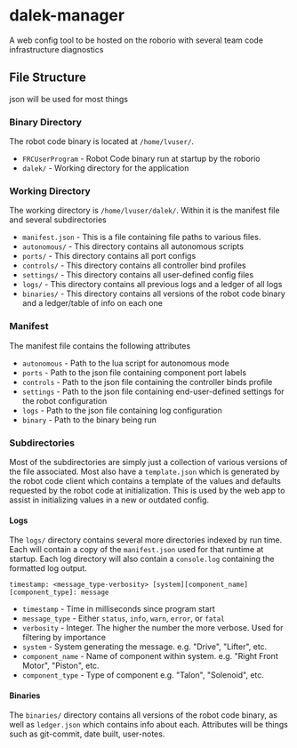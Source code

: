 # dalek-manager
A web config tool to be hosted on the roborio with several team code infrastructure diagnostics

## File Structure
json will be used for most things

### Binary Directory
The robot code binary is located at `/home/lvuser/`.
 - `FRCUserProgram` - Robot Code binary run at startup by the roborio
 - `dalek/` - Working directory for the application

### Working Directory
The working directory is `/home/lvuser/dalek/`. Within it is the manifest file and several subdirectories
- `manifest.json` - This is a file containing file paths to various files.
- `autonomous/` - This directory contains all autonomous scripts
- `ports/` - This directory contains all port configs
- `controls/` - This directory contains all controller bind profiles
- `settings/` - This directory contains all user-defined config files
- `logs/` - This directory contains all previous logs and a ledger of all logs
- `binaries/` - This directory contains all versions of the robot code binary and a ledger/table of info on each one

### Manifest
The manifest file contains the following attributes
 - `autonomous` - Path to the lua script for autonomous mode
 - `ports` - Path to the json file containing component port labels
 - `controls` - Path to the json file containing the controller binds profile
 - `settings` - Path to the json file containing end-user-defined settings for the robot configuration
 - `logs` - Path to the json file containing log configuration
 - `binary` - Path to the binary being run

### Subdirectories
Most of the subdirectories are simply just a collection of various versions of the file associated.
Most also have a `template.json` which is generated by the robot code client which contains a template of the values and defaults requested by the robot code at initialization. This is used by the web app to assist in initializing values in a new or outdated config.

#### Logs
The `logs/` directory contains several more directories indexed by run time. Each will contain a copy of the `manifest.json` used for that runtime at startup. Each log directory will also contain a `console.log` containing the formatted log output.

`timestamp: <message_type-verbosity> [system][component_name][component_type]: message`
 - `timestamp` - Time in milliseconds since program start
 - `message_type` - Either `status`, `info`, `warn`, `error`, or `fatal`
 - `verbosity` - Integer. The higher the number the more verbose. Used for filtering by importance
 - `system` - System generating the message. e.g. "Drive", "Lifter", etc.
 - `component_name` - Name of component within system. e.g. "Right Front Motor", "Piston", etc.
 - `component_type` - Type of component e.g. "Talon", "Solenoid", etc.

#### Binaries
The `binaries/` directory contains all versions of the robot code binary, as well as `ledger.json` which contains info about each. Attributes will be things such as git-commit, date built, user-notes. 
